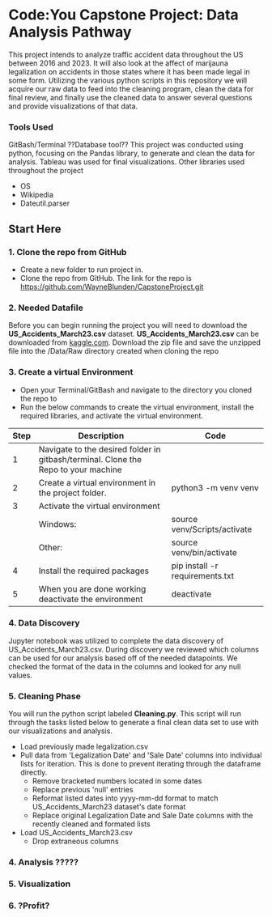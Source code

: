 # Code:You Capstone Project: Data Analysis Pathway
This project intends to analyze traffic accident data throughout the US between 2016 and 2023. It will also look at the affect of marijauna legalization on accidents in those states where it has been made legal in some form. Utilizing the various python scripts in this repository we will acquire our raw data to feed into the cleaning program, clean the data for final review, and finally use the cleaned data to answer several questions and provide visualizations of that data.

### Tools Used

GitBash/Terminal
??Database tool??
This project was conducted using python, focusing on the Pandas library, to generate and clean the data for analysis. Tableau was used for final visualizations. 
Other libraries used throughout the project
 - OS
 - Wikipedia
 - Dateutil.parser

## Start Here

### 1. Clone the repo from GitHub
- Create a new folder to run project in. 
- Clone the repo from GitHub. The link for the repo is https://github.com/WayneBlunden/CapstoneProject.git

### 2. Needed Datafile
Before you can begin running the project you will need to download the **US_Accidents_March23.csv** dataset. **US_Accidents_March23.csv** can be downloaded from [kaggle.com](https://www.kaggle.com/datasets/sobhanmoosavi/us-accidents). Download the zip file and save the unzipped file into the /Data/Raw directory created when cloning the repo

### 3. Create a virtual Environment
- Open your Terminal/GitBash and navigate to the directory you cloned the repo to
- Run the below commands to create the virtual environment, install the required libraries, and activate the virtual environment. 

| Step | Description | Code | 
| ---- | ----------- | ---- | 
| 1    | Navigate to the desired folder in gitbash/terminal. Clone the Repo to your machine   |     |
|2     | Create a virtual environment in the project folder. | python3 -m venv venv |
|3     | Activate the virtual environment |  |
|  | Windows: | source venv/Scripts/activate |
|  | Other: | source venv/bin/activate |
| 4    | Install the required packages | pip install -r requirements.txt |
| 5    | When you are done working deactivate the environment | deactivate |



### 4. Data Discovery
Jupyter notebook was utilized to complete the data discovery of US_Accidents_March23.csv. During discovery we reviewed which columns can be used for our analysis based off of the needed datapoints. We checked the format of the data in the columns and looked for any null values.  

### 5. Cleaning Phase
You will run the python script labeled **Cleaning.py**. This script will run through the tasks listed below to generate a final clean data set to use with our visualizations and analysis.
- Load previously made legalization.csv 
- Pull data from 'Legalization Date' and 'Sale Date' columns into individual lists for iteration. This is done to prevent iterating through the dataframe directly. 
    - Remove bracketed numbers located in some dates
    - Replace previous 'null' entries
    - Reformat listed dates into yyyy-mm-dd format to match US_Accidents_March23 dataset's date format
    - Replace original Legalization Date and Sale Date columns with the recently cleaned and formated lists
- Load US_Accidents_March23.csv 
    - Drop extraneous columns

### 4. Analysis ?????

### 5. Visualization

### 6. ?Profit?